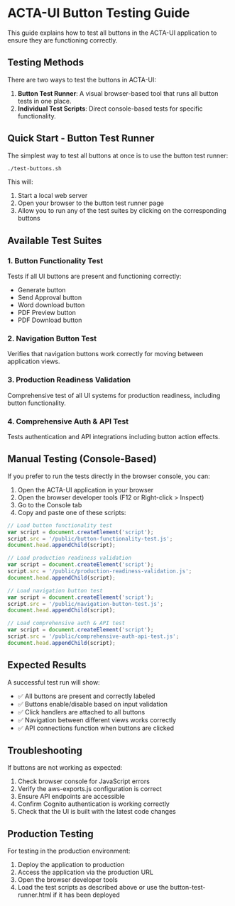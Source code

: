 # ACTA-UI Button Testing Guide

This guide explains how to test all buttons in the ACTA-UI application to ensure they are functioning correctly.

## Testing Methods

There are two ways to test the buttons in ACTA-UI:

1. **Button Test Runner**: A visual browser-based tool that runs all button tests in one place.
2. **Individual Test Scripts**: Direct console-based tests for specific functionality.

## Quick Start - Button Test Runner

The simplest way to test all buttons at once is to use the button test runner:

```bash
./test-buttons.sh
```

This will:

1. Start a local web server
2. Open your browser to the button test runner page
3. Allow you to run any of the test suites by clicking on the corresponding buttons

## Available Test Suites

### 1. Button Functionality Test

Tests if all UI buttons are present and functioning correctly:

- Generate button
- Send Approval button
- Word download button
- PDF Preview button
- PDF Download button

### 2. Navigation Button Test

Verifies that navigation buttons work correctly for moving between application views.

### 3. Production Readiness Validation

Comprehensive test of all UI systems for production readiness, including button functionality.

### 4. Comprehensive Auth & API Test

Tests authentication and API integrations including button action effects.

## Manual Testing (Console-Based)

If you prefer to run the tests directly in the browser console, you can:

1. Open the ACTA-UI application in your browser
2. Open the browser developer tools (F12 or Right-click > Inspect)
3. Go to the Console tab
4. Copy and paste one of these scripts:

```javascript
// Load button functionality test
var script = document.createElement('script');
script.src = '/public/button-functionality-test.js';
document.head.appendChild(script);
```

```javascript
// Load production readiness validation
var script = document.createElement('script');
script.src = '/public/production-readiness-validation.js';
document.head.appendChild(script);
```

```javascript
// Load navigation button test
var script = document.createElement('script');
script.src = '/public/navigation-button-test.js';
document.head.appendChild(script);
```

```javascript
// Load comprehensive auth & API test
var script = document.createElement('script');
script.src = '/public/comprehensive-auth-api-test.js';
document.head.appendChild(script);
```

## Expected Results

A successful test run will show:

- ✅ All buttons are present and correctly labeled
- ✅ Buttons enable/disable based on input validation
- ✅ Click handlers are attached to all buttons
- ✅ Navigation between different views works correctly
- ✅ API connections function when buttons are clicked

## Troubleshooting

If buttons are not working as expected:

1. Check browser console for JavaScript errors
2. Verify the aws-exports.js configuration is correct
3. Ensure API endpoints are accessible
4. Confirm Cognito authentication is working correctly
5. Check that the UI is built with the latest code changes

## Production Testing

For testing in the production environment:

1. Deploy the application to production
2. Access the application via the production URL
3. Open the browser developer tools
4. Load the test scripts as described above or use the button-test-runner.html if it has been deployed
